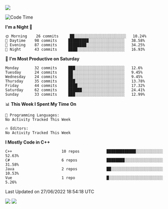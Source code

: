 ![](https://komarev.com/ghpvc/?username=lilpidgey&color=red)
<!--START_SECTION:waka-->
![Code Time](http://img.shields.io/badge/Code%20Time-0%20secs-blue)

**I'm a Night 🦉** 

```text
🌞 Morning    26 commits     ██░░░░░░░░░░░░░░░░░░░░░░░   10.24% 
🌆 Daytime    98 commits     █████████░░░░░░░░░░░░░░░░   38.58% 
🌃 Evening    87 commits     ████████░░░░░░░░░░░░░░░░░   34.25% 
🌙 Night      43 commits     ████░░░░░░░░░░░░░░░░░░░░░   16.93%

```
📅 **I'm Most Productive on Saturday** 

```text
Monday       32 commits     ███░░░░░░░░░░░░░░░░░░░░░░   12.6% 
Tuesday      24 commits     ██░░░░░░░░░░░░░░░░░░░░░░░   9.45% 
Wednesday    24 commits     ██░░░░░░░░░░░░░░░░░░░░░░░   9.45% 
Thursday     35 commits     ███░░░░░░░░░░░░░░░░░░░░░░   13.78% 
Friday       44 commits     ████░░░░░░░░░░░░░░░░░░░░░   17.32% 
Saturday     62 commits     ██████░░░░░░░░░░░░░░░░░░░   24.41% 
Sunday       33 commits     ███░░░░░░░░░░░░░░░░░░░░░░   12.99%

```


📊 **This Week I Spent My Time On** 

```text
💬 Programming Languages: 
No Activity Tracked This Week

🔥 Editors: 
No Activity Tracked This Week

```

**I Mostly Code in C++** 

```text
C++                      10 repos            █████████████░░░░░░░░░░░░   52.63% 
C#                       6 repos             ████████░░░░░░░░░░░░░░░░░   31.58% 
Java                     2 repos             ██░░░░░░░░░░░░░░░░░░░░░░░   10.53% 
Vue                      1 repo              █░░░░░░░░░░░░░░░░░░░░░░░░   5.26%

```



 Last Updated on 27/06/2022 18:54:18 UTC
<!--END_SECTION:waka-->
![](https://hit.yhype.me/github/profile?user_id=42968544)
![](https://komarev.com/ghpvc/?lilpidgey)
